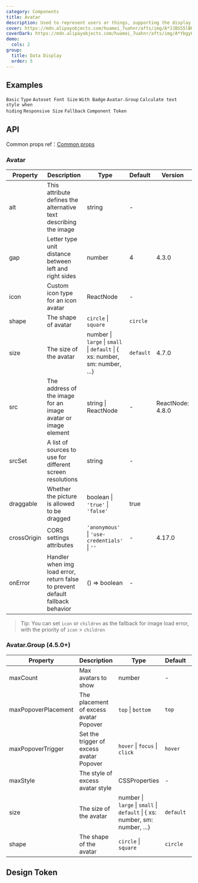 ```yaml
---
category: Components
title: Avatar
description: Used to represent users or things, supporting the display of images, icons, or characters.
cover: https://mdn.alipayobjects.com/huamei_7uahnr/afts/img/A*JJBSS5lBG4IAAAAAAAAAAAAADrJ8AQ/original
coverDark: https://mdn.alipayobjects.com/huamei_7uahnr/afts/img/A*YbgyQaRGz-UAAAAAAAAAAAAADrJ8AQ/original
demo:
  cols: 2
group:
  title: Data Display
  order: 5
---
```


## Examples

<!-- prettier-ignore -->
<code src="./demo/basic.tsx">Basic</code>
<code src="./demo/type.tsx">Type</code>
<code src="./demo/dynamic.tsx">Autoset Font Size</code>
<code src="./demo/badge.tsx">With Badge</code>
<code src="./demo/group.tsx">Avatar.Group</code>
<code src="./demo/toggle-debug.tsx" debug>Calculate text style when hiding</code>
<code src="./demo/responsive.tsx">Responsive Size</code>
<code src="./demo/fallback.tsx" debug>Fallback</code>
<code src="./demo/component-token.tsx" debug>Component Token</code>

## API

Common props ref：[Common props](/docs/react/common-props)

### Avatar

| Property | Description | Type | Default | Version |
| --- | --- | --- | --- | --- |
| alt | This attribute defines the alternative text describing the image | string | - |  |
| gap | Letter type unit distance between left and right sides | number | 4 | 4.3.0 |
| icon | Custom icon type for an icon avatar | ReactNode | - |  |
| shape | The shape of avatar | `circle` \| `square` | `circle` |  |
| size | The size of the avatar | number \| `large` \| `small` \| `default` \| { xs: number, sm: number, ...} | `default` | 4.7.0 |
| src | The address of the image for an image avatar or image element | string \| ReactNode | - | ReactNode: 4.8.0 |
| srcSet | A list of sources to use for different screen resolutions | string | - |  |
| draggable | Whether the picture is allowed to be dragged | boolean \| `'true'` \| `'false'` | true |  |
| crossOrigin | CORS settings attributes | `'anonymous'` \| `'use-credentials'` \| `''` | - | 4.17.0 |
| onError | Handler when img load error, return false to prevent default fallback behavior | () => boolean | - |  |

> Tip: You can set `icon` or `children` as the fallback for image load error, with the priority of `icon` > `children`

### Avatar.Group (4.5.0+)

| Property | Description | Type | Default | Version |
| --- | --- | --- | --- | --- |
| maxCount | Max avatars to show | number | - |  |
| maxPopoverPlacement | The placement of excess avatar Popover | `top` \| `bottom` | `top` |  |
| maxPopoverTrigger | Set the trigger of excess avatar Popover | `hover` \| `focus` \| `click` | `hover` | 4.17.0 |
| maxStyle | The style of excess avatar style | CSSProperties | - |  |
| size | The size of the avatar | number \| `large` \| `small` \| `default` \| { xs: number, sm: number, ...} | `default` | 4.8.0 |
| shape | The shape of the avatar | `circle` \| `square` | `circle` | 5.8.0 |

## Design Token

<ComponentTokenTable component="Avatar"></ComponentTokenTable>
